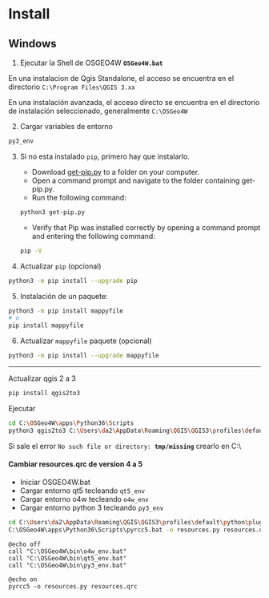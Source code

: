 # Install

## Windows

1. Ejecutar la Shell de OSGEO4W **`OSGeo4W.bat`**

En una instalacion de Qgis Standalone, el acceso se encuentra en el directorio `C:\Program Files\QGIS 3.xx`

En una instalación avanzada, el acceso directo se encuentra en el directorio de instalación seleccionado, generalmente `C:\OSGeo4W`

2. Cargar variables de entorno
```sh
py3_env
```

3. Si no esta instalado `pip`, primero hay que instalarlo.

    - Download [get-pip.py](https://bootstrap.pypa.io/get-pip.py) to a folder on your computer.
    - Open a command prompt and navigate to the folder containing get-pip.py.
    - Run the following command:
    ```sh
    python3 get-pip.py
    ```
    - Verify that Pip was installed correctly by opening a command prompt and entering the following command:
    ```sh
    pip -V
    ```

4. Actualizar `pip` (opcional)
```sh
python3 -m pip install --upgrade pip
```

5. Instalación de un paquete:
```sh
python3 -m pip install mappyfile
# o
pip install mappyfile
```

6. Actualizar `mappyfile` paquete (opcional)
```sh
python3 -m pip install --upgrade mappyfile
```

---

Actualizar qgis 2 a 3
```sh
pip install qgis2to3
```

Ejecutar
```sh
cd C:\OSGeo4W\apps\Python36\Scripts
python3 qgis2to3 C:\Users\da2\AppData\Roaming\QGIS\QGIS3\profiles\default\python\plugins\QgsMapfile > C:\Users\da2\AppData\Roaming\QGIS\QGIS3\profiles\default\python\plugins\QgsMapfile\CHANGE
```

Si sale el error `No such file or directory: `**`tmp/missing`** crearlo en C:\

#### Cambiar resources.qrc de version 4 a 5
- Iniciar OSGEO4W.bat
- Cargar entorno qt5 tecleando `qt5_env`
- Cargar entorno o4w tecleando `o4w_env`
- Cargar entorno python 3 tecleando `py3_env`

```sh
cd C:\Users\da2\AppData\Roaming\QGIS\QGIS3\profiles\default\python\plugins
C:\OSGeo4W\apps\Python36\Scripts\pyrcc5.bat -o resources.py resources.qrc
```

```batch
@echo off
call "C:\OSGeo4W\bin\o4w_env.bat"
call "C:\OSGeo4W\bin\qt5_env.bat"
call "C:\OSGeo4W\bin\py3_env.bat"

@echo on
pyrcc5 -o resources.py resources.qrc
```